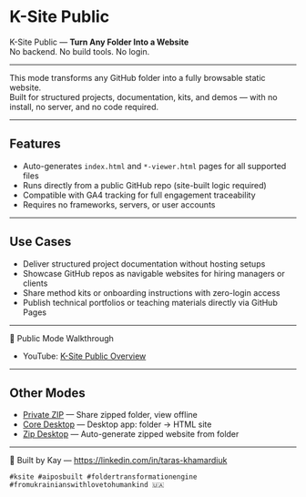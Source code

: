 # K-Site Public

K-Site Public — **Turn Any Folder Into a Website**  
No backend. No build tools. No login.

---

This mode transforms any GitHub folder into a fully browsable static website.  
Built for structured projects, documentation, kits, and demos — with no install, no server, and no code required.

---

## Features

- Auto-generates `index.html` and `*-viewer.html` pages for all supported files  
- Runs directly from a public GitHub repo (site-built logic required)  
- Compatible with GA4 tracking for full engagement traceability  
- Requires no frameworks, servers, or user accounts

---

## Use Cases

- Deliver structured project documentation without hosting setups  
- Showcase GitHub repos as navigable websites for hiring managers or clients  
- Share method kits or onboarding instructions with zero-login access  
- Publish technical portfolios or teaching materials directly via GitHub Pages

---

🎥 Public Mode Walkthrough  
- YouTube: [K-Site Public Overview](https://youtu.be/5VxGQyqw6gE)

---

## Other Modes

- [Private ZIP](https://tk51.github.io/k-site-portal/methods/ks-02-private-viewer.html) — Share zipped folder, view offline  
- [Core Desktop](https://tk51.github.io/k-site-portal/methods/ks-03-core-viewer.html) — Desktop app: folder → HTML site  
- [Zip Desktop](https://tk51.github.io/k-site-portal/methods/ks-04-zip-viewer.html) — Auto-generate zipped website from folder

---

📎 Built by Kay — https://linkedin.com/in/taras-khamardiuk  

`#ksite #aiposbuilt #foldertransformationengine #fromukrainianswithlovetohumankind 🇺🇦`
